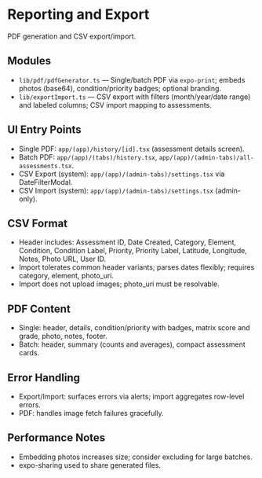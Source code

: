 # Reporting and Export

PDF generation and CSV export/import.

## Modules
- `lib/pdf/pdfGenerator.ts` — Single/batch PDF via `expo-print`; embeds photos (base64), condition/priority badges; optional branding.
- `lib/exportImport.ts` — CSV export with filters (month/year/date range) and labeled columns; CSV import mapping to assessments.

## UI Entry Points
- Single PDF: `app/(app)/history/[id].tsx` (assessment details screen).
- Batch PDF: `app/(app)/(tabs)/history.tsx`, `app/(app)/(admin-tabs)/all-assessments.tsx`.
- CSV Export (system): `app/(app)/(admin-tabs)/settings.tsx` via DateFilterModal.
- CSV Import (system): `app/(app)/(admin-tabs)/settings.tsx` (admin-only).

## CSV Format
- Header includes: Assessment ID, Date Created, Category, Element, Condition, Condition Label, Priority, Priority Label, Latitude, Longitude, Notes, Photo URL, User ID.
- Import tolerates common header variants; parses dates flexibly; requires category, element, photo_uri.
- Import does not upload images; photo_uri must be resolvable.

## PDF Content
- Single: header, details, condition/priority with badges, matrix score and grade, photo, notes, footer.
- Batch: header, summary (counts and averages), compact assessment cards.

## Error Handling
- Export/Import: surfaces errors via alerts; import aggregates row-level errors.
- PDF: handles image fetch failures gracefully.

## Performance Notes
- Embedding photos increases size; consider excluding for large batches.
- expo-sharing used to share generated files.
